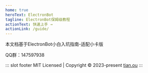 ```yaml
---
home: true
heroText: ElectronBot
tagline: ElectronBot保姆级教程
actionText: 快速上手 →
actionLink: /guide/
---
```




本文档基于ElectronBot小白入坑指南-适配小卡版

QQ群：147597938









::: slot footer
MIT Licensed | Copyright © 2023-present [tian.ou](https://github.com/outian)
:::